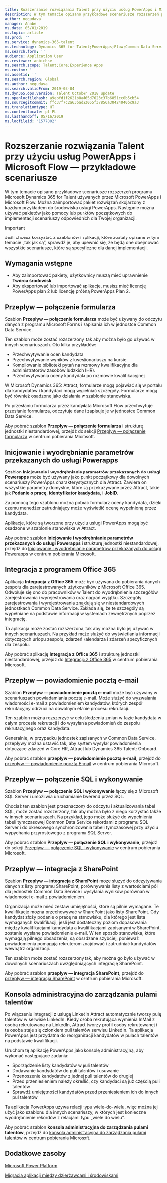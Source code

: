 ```yaml
---
title: Rozszerzanie rozwiązania Talent przy użyciu usług PowerApps i Microsoft Flow — przykładowe scenariusze
description: W tym temacie opisano przykładowe scenariusze rozszerzeń programu Microsoft Dynamics 365 for Talent używanych przez Microsoft PowerApps i Microsoft Flow.
author: negudava
manager: Annbe
ms.date: 05/01/2019
ms.topic: article
ms.prod: ''
ms.service: dynamics-365-talent
ms.technology: Dynamics 365 for Talent;PowerApps;Flow;Common Data Service
ms.search.form: ''
audience: Application User
ms.reviewer: anbichse
ms.search.scope: Talent;Core;Experience Apps
ms.custom: ''
ms.assetid: ''
ms.search.region: Global
ms.author: negudava
ms.search.validFrom: 2019-03-04
ms.dyn365.ops.version: Talent October 2018 update
ms.openlocfilehash: a9ebfd1f2621b8ad65d7623c37b6851cc0b5cb54
ms.sourcegitcommit: ffc37f7c2a63bada3055f37856a30424040bc9a3
ms.translationtype: HT
ms.contentlocale: pl-PL
ms.lasthandoff: 05/16/2019
ms.locfileid: "1577802"
---
```

# <a name="extend-talent-by-using-powerapps-and-microsoft-flow---example-scenarios"></a>Rozszerzanie rozwiązania Talent przy użyciu usług PowerApps i Microsoft Flow — przykładowe scenariusze

W tym temacie opisano przykładowe scenariusze rozszerzeń programu Microsoft Dynamics 365 for Talent używanych przez Microsoft PowerApps i Microsoft Flow. Można zaimportować pakiet rozwiązań skojarzony z każdym przykładem do środowiska usługi PowerApps. Następnie można używać pakietów jako pomocy lub punktów początkowych do implementacji scenariuszy odpowiednich dla Twojej organizacji.

> [!IMPORTANT]
> Jeśli chcesz korzystać z szablonów i aplikacji, które zostały opisane w tym temacie „tak jak są”, sprawdź je, aby upewnić się, że będą one obejmować wszystkie scenariusze, które są specyficzne dla danej implementacji.


## <a name="prerequisites"></a>Wymagania wstępne

- Aby zaimportować pakiety, użytkownicy muszą mieć uprawnienie **Twórca środowisk**.
- Aby eksportować lub importować aplikacje, musisz mieć licencję PowerApps plan 2 lub licencję próbną PowerApps Plan 2.

## <a name="flow--form-connect"></a>Przepływ — połączenie formularza

Szablon **Przepływ — połączenie formularza** może być używany do odczytu danych z programu Microsoft Forms i zapisania ich w jednostce Common Data Service.

Ten szablon może zostać rozszerzony, tak aby można było go używać w innych scenariuszach. Oto kilka przykładów:

- Przechwytywanie ocen kandydata.
- Przechwytywanie wyników z kwestionariuszy na kursie.
- Kompilowanie biblioteki pytań na rozmowy kwalifikacyjne dla administratorów zasobów ludzkich (HR).
- Przechwytywania oceny kandydata po rozmowie kwalifikacyjnej

W Microsoft Dynamics 365: Attract, formularze mogą pojawiać się w portalu dla kandydatów i kandydaci mogą wypełniać szczegóły. Formularze mogą być również osadzone jako działania w szablonie stanowiska.

Po przesłaniu formularza przez kandydata Microsoft Flow przechwytuje przesłanie formularza, odczytuje dane i zapisuje je w jednostce Common Data Service.

Aby pobrać szablon **Przepływ — połączenie formularza** i strukturę jednostki niestandardowej, przejdź do sekcji [Przepływ — połączenie formularza](https://go.microsoft.com/fwlink/?linkid=2081988) w centrum pobierania Microsoft.

## <a name="initiate-and-extract-parameters-passed-to-powerapps"></a>Inicjowanie i wyodrębnianie parametrów przekazanych do usługi Powerapps

Szablon **Inicjowanie i wyodrębnianie parametrów przekazanych do usługi Powerapps** może być używany jako punkt początkowy dla dowolnych scenariuszy PowerApps charakterystycznych dla Attract. Zawiera on wszystkie parametry domyślne, które są przekazywane przez Attract, takie jak **Podanie o pracę**, **identyfikator kandydata**, i **JobID**.

Za pomocą tego szablonu można pobrać formularz oceny kandydata, dzięki czemu menedżer zatrudniający może wyświetlić ocenę wypełnioną przez kandydata.

Aplikacje, które są tworzone przy użyciu usługi PowerApps mogą być osadzone w szablonie stanowiska w Attract.

Aby pobrać szablon **Inicjowanie i wyodrębnianie parametrów przekazanych do usługi Powerapps** i strukturę jednostki niestandardowej, przejdź do [Inicjowanie i wyodrębnianie parametrów przekazanych do usługi Powerapps](https://go.microsoft.com/fwlink/?linkid=2081991) w centrum pobierania Microsoft.

## <a name="integration-with-office-365"></a>Integracja z programem Office 365

Aplikacja **Integracja z Office 365** może być używana do pobierania danych zespołu dla zarejestrowanych użytkowników z Microsoft Office 365. Odwołuje się ono do pracowników w Talent do wyodrębnienia szczegółów zarejestrowania i wyrejestrowania oraz nagrań wyjątku. Szczegóły zarejestrowania i wyrejestrowania znajdują się w niestandardowych jednostkach Common Data Service. Zakłada się, że te szczegóły są wypełniane na podstawie informacji w systemach zewnętrznych poprzez integrację.

Ta aplikacja może zostać rozszerzona, tak aby można było jej używać w innych scenariuszach. Na przykład może służyć do wyświetlania informacji dotyczących urlopu zespołu, zdarzeń kalendarza i zdarzeń specyficznych dla zespołu.

Aby pobrać aplikację **Integracja z Office 365** i strukturę jednostki niestandardowej, przejdź do [Integracja z Office 365](https://go.microsoft.com/fwlink/?linkid=2081787) w centrum pobierania Microsoft.

## <a name="flow--email-notification"></a>Przepływ — powiadomienie pocztą e-mail

Szablon **Przepływ — powiadomienie pocztą e-mail** może być używany w scenariuszach powiadamiania pocztą e-mail. Może służyć do wyzwalania wiadomości e-mail z powiadomieniem kandydatów, których zespół rekrutacyjny odrzuci na dowolnym etapie procesu rekrutacji.

Ten szablon można rozszerzyć w celu śledzenia zmian w fazie kandydata w całym procesie rekrutacji i do wysyłania powiadomień do zespołu rekrutacyjnego oraz kandydata.

Generalnie, w przypadku jednostek zapisanych w Common Data Service, przepływy można ustawić tak, aby system wysyłał powiadomienia dotyczące zdarzeń w Core HR, Attract lub Dynamics 365 Talent: Onboard.

Aby pobrać szablon **przepływ — powiadomienie pocztą e-mail**, przejdź do [przepływ — powiadomienie pocztą E-mail](https://go.microsoft.com/fwlink/?linkid=2082103) w centrum pobierania Microsoft.

## <a name="flow--sql-connect-and-execute"></a>Przepływ — połączenie SQL i wykonywanie

Szablon **Przepływ — połączenie SQL i wykonywanie** łączy się z Microsoft SQL Server i umożliwia uruchamianie kwerend przez SQL.

Chociaż ten szablon jest przeznaczony do odczytu i aktualizowania tabel SQL, może zostać rozszerzony, tak aby można było z niego korzystać także w innych scenariuszach. Na przykład, jego może służyć do wypełnienia tabeli tymczasowej Common Data Service rekordami z programu SQL Server i do okresowego synchronizowania tabeli tymczasowej przy użyciu wypychania przyrostowego z programu SQL Server.

Aby pobrać szablon **Przepływ — połączenie SQL i wykonywanie**, przejdź do sekcji [Przepływ — połączenie SQL i wykonywanie](https://go.microsoft.com/fwlink/?linkid=2081789) w centrum pobierania Microsoft.

## <a name="flow--sharepoint-integration"></a>Przepływ — integracja z SharePoint

Szablon **Przepływ — integracja z SharePoint** może służyć do odczytywania danych z listy programu SharePoint, porównywania listy z wartościami pól dla jednostek Common Data Service i wysyłania wyników porównań w wiadomości e-mail z powiadomieniem. 

Organizacja może mieć zestaw umiejętności, które są pilnie wymagane. Te kwalifikacje można przechowywać w SharePoint jako listy SharePoint. Gdy kandydat złoży podanie o pracę na stanowisku, dla którego jest lista wymaganych kwalifikacji, jeśli jest dostateczny poziom dopasowania między kwalifikacjami kandydata a kwalifikacjami zapisanymi w SharePoint, zostanie wysłane powiadomienie e-mail. W ten sposób stanowiska, które wymagają pilnego obsadzenia, są obsadzane szybciej, ponieważ powiadomienia pomagają rekruterom znajdować i zatrudniać kandydatów wewnątrz organizacji.

Ten szablon może zostać rozszerzony tak, aby można go było używać w dowolnych scenariuszach uwzględniających integrację SharePoint.

Aby pobrać szablon **przepływ — integracja SharePoint**, przejdź do [przepływ — integracja SharePoint](https://go.microsoft.com/fwlink/?linkid=2082109) w centrum pobierania Microsoft.

## <a name="admin-console-to-manage-talent-pools"></a>Konsola administracyjna do zarządzania pulami talentów

Po włączeniu integracji z usługą LinkedIn Attract automatycznie tworzy pulę talentów w serwisie LinkedIn. Kiedy osoba rekrutująca wymienia InMail z osobą rekrutowaną na LinkedIn, Attract tworzy profil osoby rekrutowanej i ta osoba staje się członkiem puli talentów serwisu LinkedIn. Ta aplikacja PowerApps jest przydatna do reorganizacji kandydatów w pulach talentów na podstawie kwalifikacji.

Uruchom tę aplikację PowerApps jako konsolę administracyjną, aby wykonać następujące zadania:

- Sporządzenie listy kandydatów w puli talentów
- Dodawanie kandydatów do puli talentów i usuwanie
- Przenoszenie kandydatów z jednej puli talentów do drugiej
- Przed przeniesieniem należy określić, czy kandydaci są już częścią puli talentów
- Sprawdź umiejętności kandydatów przed przeniesieniem ich do innych pul talentów

Ta aplikacja PowerApps używa relacji typu wiele-do-wielu, więc można jej użyć jako szablonu dla innych scenariuszy, w których jest konieczne wyodrębnienie rekordów z relacjami typu „wiele do wielu”.

Aby pobrać szablon **konsola administracyjna do zarządzania pulami talentów**, przejdź do [konsola administracyjna do zarządzania pulami talentów](https://www.microsoft.com/downloads/details.aspx?FamilyID=780a5eee-0e2a-4159-9a83-009f9ccdc469) w centrum pobierania Microsoft.

## <a name="additional-resources"></a>Dodatkowe zasoby

[Microsoft Power Platform](https://docs.microsoft.com/power-platform/admin/admin-documentation)

[Migracja aplikacji między dzierżawcami i środowiskami](https://docs.microsoft.com/en-us/power-platform/admin/environment-and-tenant-migration)
